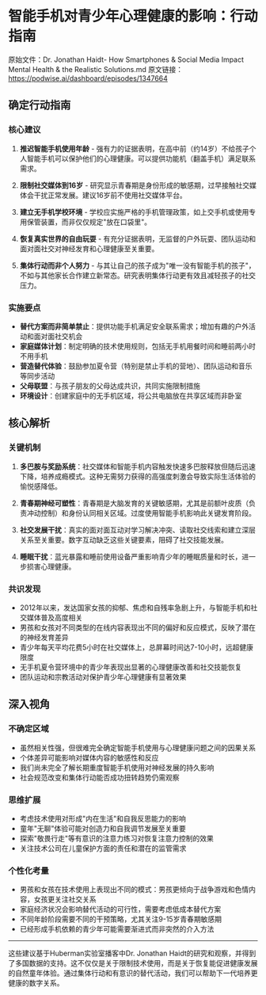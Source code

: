 # 智能手机对青少年心理健康的影响：行动指南

原始文件：Dr. Jonathan Haidt- How Smartphones & Social Media Impact Mental Health & the Realistic Solutions.md
原文链接：https://podwise.ai/dashboard/episodes/1347664

## 确定行动指南

### 核心建议

1. **推迟智能手机使用年龄** - 强有力的证据表明，在高中前（约14岁）不给孩子个人智能手机可以保护他们的心理健康。可以提供功能机（翻盖手机）满足联系需求。

2. **限制社交媒体到16岁** - 研究显示青春期是身份形成的敏感期，过早接触社交媒体会干扰正常发展。建议16岁前不使用社交媒体平台。

3. **建立无手机学校环境** - 学校应实施严格的手机管理政策，如上交手机或使用专用保管装置，而非仅仅规定"放在口袋里"。

4. **恢复真实世界的自由玩耍** - 有充分证据表明，无监督的户外玩耍、团队运动和面对面社交对神经发育和心理健康至关重要。

5. **集体行动而非个人努力** - 与其让自己的孩子成为"唯一没有智能手机的孩子"，不如与其他家长合作建立新常态。研究表明集体行动更有效且减轻孩子的社交压力。

### 实施要点

- **替代方案而非简单禁止**：提供功能手机满足安全联系需求；增加有趣的户外活动和面对面社交机会
- **家庭媒体计划**：制定明确的技术使用规则，包括无手机用餐时间和睡前两小时不用手机
- **营造替代体验**：鼓励参加夏令营（特别是禁止手机的营地）、团队运动和音乐等同步活动
- **父母联盟**：与孩子朋友的父母达成共识，共同实施限制措施
- **环境设计**：创建家庭中的无手机区域，将公共电脑放在共享区域而非卧室

## 核心解析

### 关键机制

1. **多巴胺与奖励系统**：社交媒体和智能手机内容触发快速多巴胺释放但随后迅速下降，培养成瘾模式。这种无需努力获得的高强度刺激会导致实际生活体验的愉悦感降低。

2. **青春期神经可塑性**：青春期是大脑发育的关键敏感期，尤其是前额叶皮质（负责冲动控制）和身份认同相关区域。过度使用智能手机影响此关键发育阶段。

3. **社交发展干扰**：真实的面对面互动对学习解决冲突、读取社交线索和建立深层关系至关重要。数字互动缺乏这些关键要素，阻碍了社交技能发展。

4. **睡眠干扰**：蓝光暴露和睡前使用设备严重影响青少年的睡眠质量和时长，进一步损害心理健康。

### 共识发现

- 2012年以来，发达国家女孩的抑郁、焦虑和自残率急剧上升，与智能手机和社交媒体普及高度相关
- 男孩和女孩对不同类型的在线内容表现出不同的偏好和反应模式，反映了潜在的神经发育差异
- 青少年每天平均花费5小时在社交媒体上，总屏幕时间达7-10小时，远超健康限度
- 无手机夏令营环境中的青少年表现出显著的心理健康改善和社交技能恢复
- 团队运动和宗教活动对保护青少年心理健康有显著效果

## 深入视角

### 不确定区域

- 虽然相关性强，但很难完全确定智能手机使用与心理健康问题之间的因果关系
- 个体差异可能影响对媒体内容的敏感性和反应
- 我们尚未完全了解长期重度智能手机使用对神经发展的持久影响
- 社会规范改变和集体行动能否成功扭转趋势仍需观察

### 思维扩展

- 考虑技术使用对形成"内在生活"和自我反思能力的影响
- 童年"无聊"体验可能对创造力和自我调节发展至关重要
- 探索"敬畏行走"等有意识的注意力练习对恢复注意力控制的效果
- 关注技术公司在儿童保护方面的责任和潜在的监管需求

### 个性化考量

- 男孩和女孩在技术使用上表现出不同的模式：男孩更倾向于战争游戏和色情内容，女孩更关注社交关系
- 家庭经济状况会影响替代活动的可行性，需要考虑低成本替代方案
- 不同年龄阶段需要不同的干预策略，尤其关注9-15岁青春期敏感期
- 已经形成手机依赖的青少年可能需要渐进式而非突然的介入方法

---

这些建议基于Huberman实验室播客中Dr. Jonathan Haidt的研究和观察，并得到了多国数据的支持。这不仅仅是关于限制技术使用，而是关于恢复能促进健康发展的自然童年体验。通过集体行动和有意识的替代活动，我们可以帮助下一代培养更健康的数字关系。
